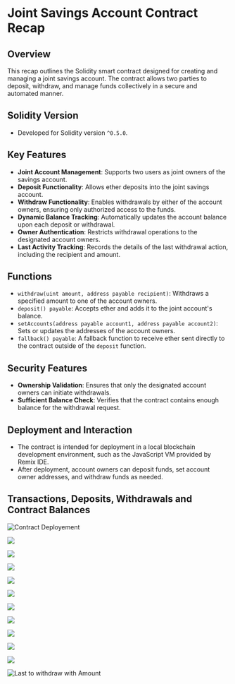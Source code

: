 # Joint Savings Account Contract Recap

## Overview

This recap outlines the Solidity smart contract designed for creating and managing a joint savings account. The contract allows two parties to deposit, withdraw, and manage funds collectively in a secure and automated manner.

## Solidity Version

- Developed for Solidity version `^0.5.0`.

## Key Features

- **Joint Account Management**: Supports two users as joint owners of the savings account.
- **Deposit Functionality**: Allows ether deposits into the joint savings account.
- **Withdraw Functionality**: Enables withdrawals by either of the account owners, ensuring only authorized access to the funds.
- **Dynamic Balance Tracking**: Automatically updates the account balance upon each deposit or withdrawal.
- **Owner Authentication**: Restricts withdrawal operations to the designated account owners.
- **Last Activity Tracking**: Records the details of the last withdrawal action, including the recipient and amount.

## Functions

- `withdraw(uint amount, address payable recipient)`: Withdraws a specified amount to one of the account owners.
- `deposit() payable`: Accepts ether and adds it to the joint account's balance.
- `setAccounts(address payable account1, address payable account2)`: Sets or updates the addresses of the account owners.
- `fallback() payable`: A fallback function to receive ether sent directly to the contract outside of the `deposit` function.

## Security Features

- **Ownership Validation**: Ensures that only the designated account owners can initiate withdrawals.
- **Sufficient Balance Check**: Verifies that the contract contains enough balance for the withdrawal request.

## Deployment and Interaction

- The contract is intended for deployment in a local blockchain development environment, such as the JavaScript VM provided by Remix IDE.
- After deployment, account owners can deposit funds, set account owner addresses, and withdraw funds as needed.

## Transactions, Deposits, Withdrawals and Contract Balances
![Contract Deployement](images/deploy_contract.png)

![](images/set_accounts_deposit.png)

![](images/contract_balance1.png)

![](images/deposit_5_eth.png)

![](images/contract_balance2.png)

![](images/deposit_10_eth.png)

![](images/contract_balance3.png)

![](images/withdraw5_eth.png)

![](images/contract_balance4.png)

![](images/withdraw10_eth.png)

![](images/contract_balance5.png)

![Last to withdraw with Amount](images/lastToWithdraw_lastWithdrawAmount.png)
